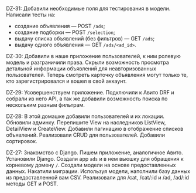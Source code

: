 DZ-31:
Добавили необходимые поля для тестирования в модели.
Написали тесты на:
- создание объявления — POST `/ads`;
- создание подборки — POST `/selection`;
- выдачу списка объявлений (без фильтров) — GET `/ads`;
- выдачу одного объявления — GET `/ads/<ad_id>`.

DZ-30:
Добавили в наше приложение пользователей, к ним ролевую модель и разграничили права. 
Скрыли возможность просмотра детальной информации объявлений для неавторизованных пользователей. 
Теперь смотреть карточку объявления могут только те, кто зарегистрировался и вошел в свой аккаунт.

DZ-29:
Усовершенствуем приложение.
Подключили к Авито DRF и собрали из него API, а так же 
добавили возможность поиска по нескольким разным фильтрам.

DZ-28:
В этой домашке добавили пользователей и их локации.
Обновили админку.
Перепишите View на наследников ListView, DetailView и CreateView.
Добавили пагинацию в отображение списков объявлений.
Реализовали CRUD для пользователей.
Добавили сортировок.

DZ-27:
Знакомство с Django.
Пишем приложение, аналогичное Авито.
Установили Django.
Создали app `ads` и в нем вьюшку для обращения к корневому домену  `/`.
Создали модели на основе предоставленных данных. 
Накатили миграции.
Используя модели, наполнили базу данных из предоставленной вам CSV.
Реализовали для /cat, /cat/:id и /ad, /ad/:id методы GET и POST.

